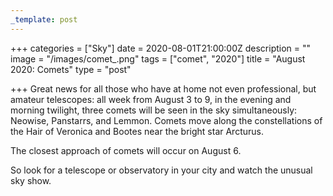 ```yaml
---
_template: post
---
```




+++
categories = ["Sky"]
date = 2020-08-01T21:00:00Z
description = ""
image = "/images/comet_.png"
tags = ["comet", "2020"]
title = "August 2020: Comets"
type = "post"

+++
Great news for all those who have at home not even professional, but amateur telescopes: all week from August 3 to 9, in the evening and morning twilight, three comets will be seen in the sky simultaneously: Neowise, Panstarrs, and Lemmon. Comets move along the constellations of the Hair of Veronica and Bootes near the bright star Arcturus.

The closest approach of comets will occur on August 6.

So look for a telescope or observatory in your city and watch the unusual sky show.
